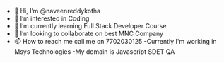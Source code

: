 - 👋 Hi, I’m @naveenreddykotha
- 👀 I’m interested in Coding
- 🌱 I’m currently learning Full Stack Developer Course
- 💞️ I’m looking to collaborate on best MNC Company
- 📫 How to reach me call me on 7702030125
-Currently I'm working in Msys Technologies
-My domain is Javascript SDET QA

<!---
naveenreddykotha/naveenreddykotha is a ✨ special ✨ repository because its `README.md` (this file) appears on your GitHub profile.
You can click the Preview link to take a look at your changes.
--->

